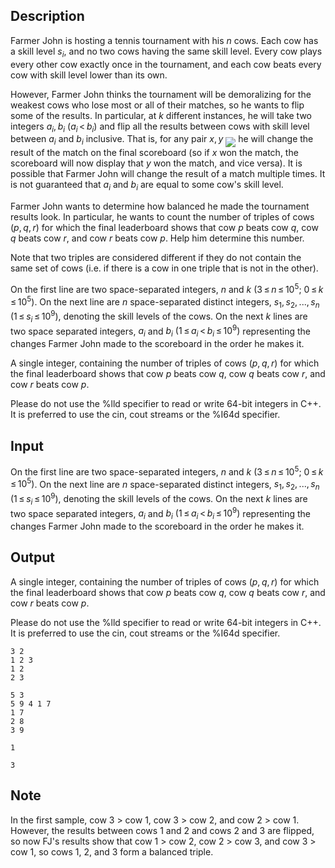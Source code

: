 ## Description

<div><p>Farmer John is hosting a tennis tournament with his <span class="tex-span"><i>n</i></span> cows. Each cow has a skill level <span class="tex-span"><i>s</i><sub class="lower-index"><i>i</i></sub></span>, and no two cows having the same skill level. Every cow plays every other cow exactly once in the tournament, and each cow beats every cow with skill level lower than its own.</p><p>However, Farmer John thinks the tournament will be demoralizing for the weakest cows who lose most or all of their matches, so he wants to flip some of the results. In particular, at <span class="tex-span"><i>k</i></span> different instances, he will take two integers <span class="tex-span"><i>a</i><sub class="lower-index"><i>i</i></sub>, <i>b</i><sub class="lower-index"><i>i</i></sub></span> <span class="tex-span">(<i>a</i><sub class="lower-index"><i>i</i></sub> &lt; <i>b</i><sub class="lower-index"><i>i</i></sub>)</span> and flip all the results between cows with skill level between <span class="tex-span"><i>a</i><sub class="lower-index"><i>i</i></sub></span> and <span class="tex-span"><i>b</i><sub class="lower-index"><i>i</i></sub></span> inclusive. That is, for any pair <span class="tex-span"><i>x</i>, <i>y</i></span> <img align="middle" class="tex-formula" src="file://csFf0Rqr.png" style="max-width: 100.0%;max-height: 100.0%;"> he will change the result of the match on the final scoreboard (so if <span class="tex-span"><i>x</i></span> won the match, the scoreboard will now display that <span class="tex-span"><i>y</i></span> won the match, and vice versa). It is possible that Farmer John will change the result of a match multiple times. It is not guaranteed that <span class="tex-span"><i>a</i><sub class="lower-index"><i>i</i></sub></span> and <span class="tex-span"><i>b</i><sub class="lower-index"><i>i</i></sub></span> are equal to some cow's skill level.</p><p>Farmer John wants to determine how balanced he made the tournament results look. In particular, he wants to count the number of triples of cows <span class="tex-span">(<i>p</i>, <i>q</i>, <i>r</i>)</span> for which the final leaderboard shows that cow <span class="tex-span"><i>p</i></span> beats cow <span class="tex-span"><i>q</i></span>, cow <span class="tex-span"><i>q</i></span> beats cow <span class="tex-span"><i>r</i></span>, and cow <span class="tex-span"><i>r</i></span> beats cow <span class="tex-span"><i>p</i></span>. Help him determine this number.</p><p>Note that two triples are considered different if they do not contain the same set of cows (i.e. if there is a cow in one triple that is not in the other).</p></div><div class="input-specification"><p>On the first line are two space-separated integers, <span class="tex-span"><i>n</i></span> and <span class="tex-span"><i>k</i></span> <span class="tex-span">(3 ≤ <i>n</i> ≤ 10<sup class="upper-index">5</sup>;&nbsp;0 ≤ <i>k</i> ≤ 10<sup class="upper-index">5</sup>)</span>. On the next line are <span class="tex-span"><i>n</i></span> space-separated distinct integers, <span class="tex-span"><i>s</i><sub class="lower-index">1</sub>, <i>s</i><sub class="lower-index">2</sub>, ..., <i>s</i><sub class="lower-index"><i>n</i></sub></span> <span class="tex-span">(1 ≤ <i>s</i><sub class="lower-index"><i>i</i></sub> ≤ 10<sup class="upper-index">9</sup>)</span>, denoting the skill levels of the cows. On the next <span class="tex-span"><i>k</i></span> lines are two space separated integers, <span class="tex-span"><i>a</i><sub class="lower-index"><i>i</i></sub></span> and <span class="tex-span"><i>b</i><sub class="lower-index"><i>i</i></sub></span> <span class="tex-span">(1 ≤ <i>a</i><sub class="lower-index"><i>i</i></sub> &lt; <i>b</i><sub class="lower-index"><i>i</i></sub> ≤ 10<sup class="upper-index">9</sup>)</span> representing the changes Farmer John made to the scoreboard in the order he makes it.</p></div><div class="output-specification"><p>A single integer, containing the number of triples of cows <span class="tex-span">(<i>p</i>, <i>q</i>, <i>r</i>)</span> for which the final leaderboard shows that cow <span class="tex-span"><i>p</i></span> beats cow <span class="tex-span"><i>q</i></span>, cow <span class="tex-span"><i>q</i></span> beats cow <span class="tex-span"><i>r</i></span>, and cow <span class="tex-span"><i>r</i></span> beats cow <span class="tex-span"><i>p</i></span>.</p><p>Please do not use the <span class="tex-font-style-tt">%lld</span> specifier to read or write 64-bit integers in С++. It is preferred to use the <span class="tex-font-style-tt">cin</span>, <span class="tex-font-style-tt">cout</span> streams or the <span class="tex-font-style-tt">%I64d</span> specifier.</p></div>

## Input

<p>On the first line are two space-separated integers, <span class="tex-span"><i>n</i></span> and <span class="tex-span"><i>k</i></span> <span class="tex-span">(3 ≤ <i>n</i> ≤ 10<sup class="upper-index">5</sup>;&nbsp;0 ≤ <i>k</i> ≤ 10<sup class="upper-index">5</sup>)</span>. On the next line are <span class="tex-span"><i>n</i></span> space-separated distinct integers, <span class="tex-span"><i>s</i><sub class="lower-index">1</sub>, <i>s</i><sub class="lower-index">2</sub>, ..., <i>s</i><sub class="lower-index"><i>n</i></sub></span> <span class="tex-span">(1 ≤ <i>s</i><sub class="lower-index"><i>i</i></sub> ≤ 10<sup class="upper-index">9</sup>)</span>, denoting the skill levels of the cows. On the next <span class="tex-span"><i>k</i></span> lines are two space separated integers, <span class="tex-span"><i>a</i><sub class="lower-index"><i>i</i></sub></span> and <span class="tex-span"><i>b</i><sub class="lower-index"><i>i</i></sub></span> <span class="tex-span">(1 ≤ <i>a</i><sub class="lower-index"><i>i</i></sub> &lt; <i>b</i><sub class="lower-index"><i>i</i></sub> ≤ 10<sup class="upper-index">9</sup>)</span> representing the changes Farmer John made to the scoreboard in the order he makes it.</p>

## Output

<p>A single integer, containing the number of triples of cows <span class="tex-span">(<i>p</i>, <i>q</i>, <i>r</i>)</span> for which the final leaderboard shows that cow <span class="tex-span"><i>p</i></span> beats cow <span class="tex-span"><i>q</i></span>, cow <span class="tex-span"><i>q</i></span> beats cow <span class="tex-span"><i>r</i></span>, and cow <span class="tex-span"><i>r</i></span> beats cow <span class="tex-span"><i>p</i></span>.</p><p>Please do not use the <span class="tex-font-style-tt">%lld</span> specifier to read or write 64-bit integers in С++. It is preferred to use the <span class="tex-font-style-tt">cin</span>, <span class="tex-font-style-tt">cout</span> streams or the <span class="tex-font-style-tt">%I64d</span> specifier.</p>





```input1
3 2
1 2 3
1 2
2 3

```




```input2
5 3
5 9 4 1 7
1 7
2 8
3 9

```




```output1
1

```




```output2
3

```



## Note

<p>In the first sample, cow 3 &gt; cow 1, cow 3 &gt; cow 2, and cow 2 &gt; cow 1. However, the results between cows 1 and 2 and cows 2 and 3 are flipped, so now FJ's results show that cow 1 &gt; cow 2, cow 2 &gt; cow 3, and cow 3 &gt; cow 1, so cows 1, 2, and 3 form a balanced triple. </p>
